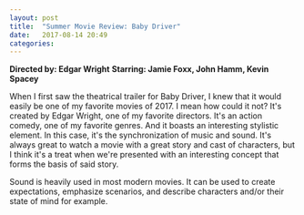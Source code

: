 ```yaml
---
layout: post
title:  "Summer Movie Review: Baby Driver"
date:   2017-08-14 20:49
categories:
---
```

**Directed by: Edgar Wright**
**Starring: Jamie Foxx, John Hamm, Kevin Spacey**

When I first saw the theatrical trailer for Baby Driver, I knew that it would easily be one of my favorite movies of 2017. I mean how could it not? It's created by Edgar Wright, one of my favorite directors. It's an action comedy, one of my favorite genres. And it boasts an interesting stylistic element. In this case, it's the synchronization of music and sound. It's always great to watch a movie with a great story and cast of characters, but I think it's a treat when we're presented with an interesting concept that forms the basis of said story.

Sound is heavily used in most modern movies. It can be used to create expectations, emphasize scenarios, and describe characters and/or their state of mind for example.
